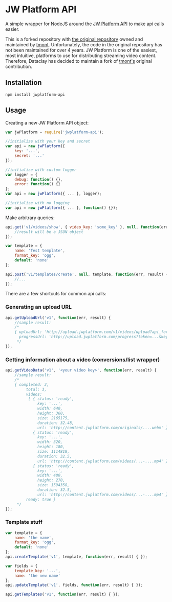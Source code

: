 # JW Platform API

A simple wrapper for NodeJS around the [JW Platform API](http://apidocs.jwplayer.com/)
to make api calls easier.

This is a forked repository with [the original repository](https://github.com/tmont/jwplatform-api) owned and maintained by [tmont](https://github.com/tmont).  Unfortunately, the code in the original repository has not been maintained for over 4 years.   JW Platform is one of the easiest, most intuitive, platforms to use for distributing streaming video content.  Therefore, Dataclay has decided to maintain a fork of [tmont's](https://github.com/tmont) original contribution.

## Installation

`npm install jwplatform-api`

## Usage
Creating a new JW Platform API object:

```javascript
var jwPlatform = require('jwplatform-api');

//initialize with your key and secret
var api = new jwPlatform({
    key: '...',
    secret: '...'
});

//initialize with custom logger
var logger = {
    debug: function() {},
    error: function() {}
};
var api = new jwPlatform({ ... }, logger);

//initialize with no logging
var api = new jwPlatform({ ... }, function() {});
```

Make arbitrary queries:

```javascript
api.get('v1/videos/show', { video_key: 'some_key' }, null, function(err, result) {
    //result will be a JSON object
});

var template = {
    name: 'Test template',
    format_key: 'ogg',
    default: 'none'
};

api.post('v1/templates/create', null, template, function(err, result) {
    //...
});
```

There are a few shortcuts for common api calls:

### Generating an upload URL
```javascript
api.getUploadUrl('v1', function(err, result) {
    //sample result:
    /*
    { uploadUrl: 'http://upload.jwplatform.com/v1/videos/upload?api_format=json&key=...&token=...',
      progressUrl: 'http://upload.jwplatform.com/progress?token=...&key...' }
     */
});
```

### Getting information about a video (conversions/list wrapper)
```javascript
api.getVideoData('v1', '<your video key>', function(err, result) {
    //sample result:
    /*
    { completed: 3,
         total: 3,
         videos:
          [ { status: 'ready',
              key: '...',
              width: 640,
              height: 360,
              size: 2165175,
              duration: 32.48,
              url: 'http://content.jwplatform.com/originals/....webm' },
            { status: 'ready',
              key: '...',
              width: 320,
              height: 180,
              size: 1114818,
              duration: 32.5,
              url: 'http://content.jwplatform.com/videos/...-....mp4' },
            { status: 'ready',
              key: '...',
              width: 480,
              height: 270,
              size: 1594358,
              duration: 32.5,
              url: 'http://content.jwplatform.com/videos/...-....mp4' } ],
         ready: true }
     */
});
```

### Template stuff
```javascript
var template = {
    name: 'the name',
    format_key: 'ogg',
    default: 'none'
};
api.createTemplate('v1', template, function(err, result) { });

var fields = {
    template_key: '...',
    name: 'the new name'
};
api.updateTemplate('v1', fields, function(err, result) { });

api.getTemplates('v1', function(err, result) { });
```

